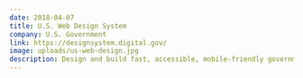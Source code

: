 ```yaml
---
date: 2018-04-07
title: U.S. Web Design System
company: U.S. Government
link: https://designsystem.digital.gov/
image: uploads/us-web-design.jpg
description: Design and build fast, accessible, mobile-friendly government websites backed by user research.
---
```

